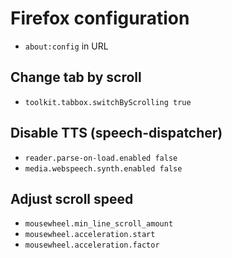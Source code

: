 # Firefox configuration

- `about:config` in URL

## Change tab by scroll

- `toolkit.tabbox.switchByScrolling true`

## Disable TTS (speech-dispatcher)

- `reader.parse-on-load.enabled false`
- `media.webspeech.synth.enabled false`

## Adjust scroll speed

- `mousewheel.min_line_scroll_amount`
- `mousewheel.acceleration.start`
- `mousewheel.acceleration.factor`
